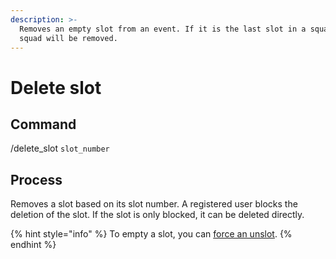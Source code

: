 ```yaml
---
description: >-
  Removes an empty slot from an event. If it is the last slot in a squad, the
  squad will be removed.
---
```


# Delete slot

## Command

/delete\_slot `slot_number`

## Process

Removes a slot based on its slot number. A registered user blocks the deletion of the slot. If the slot is only blocked, it can be deleted directly.

{% hint style="info" %}
To empty a slot, you can [force an unslot](unslot-erzwingen.md).
{% endhint %}
